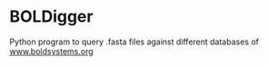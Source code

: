 # BOLDigger
Python program to query .fasta files against different databases of www.boldsystems.org
